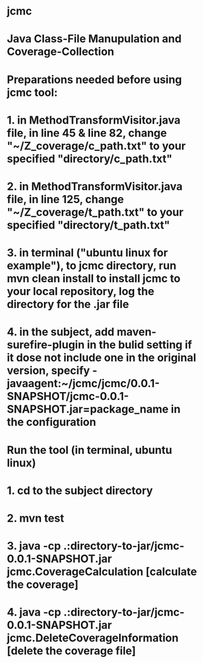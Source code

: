 # jcmc
# Java Class-File Manupulation and Coverage-Collection
#
# Preparations needed before using jcmc tool:
# 1. in MethodTransformVisitor.java file, in line 45 & line 82, change "~/Z_coverage/c_path.txt" to your specified "directory/c_path.txt"
# 2. in MethodTransformVisitor.java file, in line 125, change "~/Z_coverage/t_path.txt" to your specified "directory/t_path.txt"
# 3. in terminal ("ubuntu linux for example"), to jcmc directory, run mvn clean install to install jcmc to your local repository, log the directory for the .jar file
# 4. in the subject, add maven-surefire-plugin in the bulid setting if it dose not include one in the original version, specify <argLine>-javaagent:~/jcmc/jcmc/0.0.1-SNAPSHOT/jcmc-0.0.1-SNAPSHOT.jar=package_name</argLine> in the configuration
#
# Run the tool (in terminal, ubuntu linux)
# 1. cd to the subject directory
# 2. mvn test
# 3. java -cp .:directory-to-jar/jcmc-0.0.1-SNAPSHOT.jar jcmc.CoverageCalculation [calculate the coverage]
# 4. java -cp .:directory-to-jar/jcmc-0.0.1-SNAPSHOT.jar jcmc.DeleteCoverageInformation [delete the coverage file]
